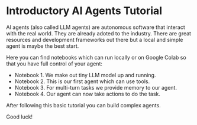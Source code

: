 # Introductory AI Agents Tutorial

AI agents (also called LLM agents) are autonomous software that interact with the real world. They are already adoted to the industry. There are great resources and development frameworks out there but a local and simple agent is maybe the best start. 

Here you can find notebooks which can run locally or on Google Colab so that you have full control of your agent:

- Notebook 1. We make out tiny LLM model up and running.
- Notebook 2. This is our first agent which can use tools.
- Notebook 3. For multi-turn tasks we provide memory to our agent.
- Notebook 4. Our agent can now take actions to do the task.

After following this basic tutorial you can build complex agents.

Good luck!
